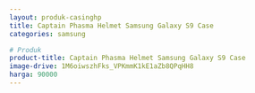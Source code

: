 ```yaml
---
layout: produk-casinghp
title: Captain Phasma Helmet Samsung Galaxy S9 Case
categories: samsung

# Produk
product-title: Captain Phasma Helmet Samsung Galaxy S9 Case
image-drive: 1M6oiwszhFks_VPKmmK1kE1aZb8QPqHH8
harga: 90000
---
```

